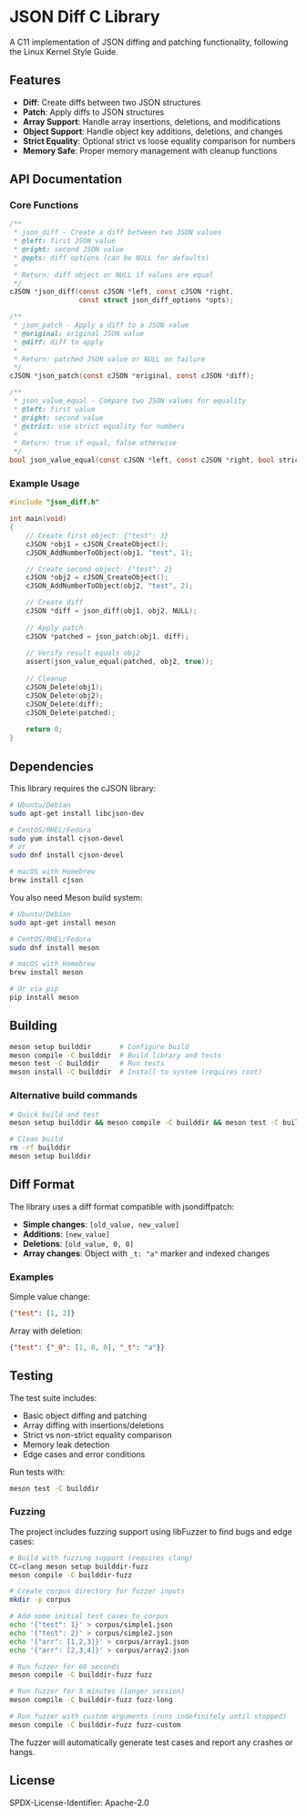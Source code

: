 # JSON Diff C Library

A C11 implementation of JSON diffing and patching functionality, following the Linux Kernel Style Guide.

## Features

- **Diff**: Create diffs between two JSON structures
- **Patch**: Apply diffs to JSON structures  
- **Array Support**: Handle array insertions, deletions, and modifications
- **Object Support**: Handle object key additions, deletions, and changes
- **Strict Equality**: Optional strict vs loose equality comparison for numbers
- **Memory Safe**: Proper memory management with cleanup functions

## API Documentation

### Core Functions

```c
/**
 * json_diff - Create a diff between two JSON values
 * @left: first JSON value
 * @right: second JSON value  
 * @opts: diff options (can be NULL for defaults)
 *
 * Return: diff object or NULL if values are equal
 */
cJSON *json_diff(const cJSON *left, const cJSON *right,
                 const struct json_diff_options *opts);

/**
 * json_patch - Apply a diff to a JSON value
 * @original: original JSON value
 * @diff: diff to apply
 *
 * Return: patched JSON value or NULL on failure
 */
cJSON *json_patch(const cJSON *original, const cJSON *diff);

/**
 * json_value_equal - Compare two JSON values for equality
 * @left: first value
 * @right: second value
 * @strict: use strict equality for numbers
 *
 * Return: true if equal, false otherwise
 */
bool json_value_equal(const cJSON *left, const cJSON *right, bool strict);
```

### Example Usage

```c
#include "json_diff.h"

int main(void)
{
    // Create first object: {"test": 1}
    cJSON *obj1 = cJSON_CreateObject();
    cJSON_AddNumberToObject(obj1, "test", 1);

    // Create second object: {"test": 2}  
    cJSON *obj2 = cJSON_CreateObject();
    cJSON_AddNumberToObject(obj2, "test", 2);

    // Create diff
    cJSON *diff = json_diff(obj1, obj2, NULL);
    
    // Apply patch
    cJSON *patched = json_patch(obj1, diff);
    
    // Verify result equals obj2
    assert(json_value_equal(patched, obj2, true));
    
    // Cleanup
    cJSON_Delete(obj1);
    cJSON_Delete(obj2);
    cJSON_Delete(diff);
    cJSON_Delete(patched);
    
    return 0;
}
```

## Dependencies

This library requires the cJSON library:

```bash
# Ubuntu/Debian
sudo apt-get install libcjson-dev

# CentOS/RHEL/Fedora
sudo yum install cjson-devel
# or
sudo dnf install cjson-devel

# macOS with Homebrew
brew install cjson
```

You also need Meson build system:

```bash
# Ubuntu/Debian
sudo apt-get install meson

# CentOS/RHEL/Fedora
sudo dnf install meson

# macOS with Homebrew
brew install meson

# Or via pip
pip install meson
```

## Building

```bash
meson setup builddir       # Configure build
meson compile -C builddir  # Build library and tests
meson test -C builddir     # Run tests
meson install -C builddir  # Install to system (requires root)
```

### Alternative build commands

```bash
# Quick build and test
meson setup builddir && meson compile -C builddir && meson test -C builddir

# Clean build
rm -rf builddir
meson setup builddir
```

## Diff Format

The library uses a diff format compatible with jsondiffpatch:

- **Simple changes**: `[old_value, new_value]`
- **Additions**: `[new_value]`  
- **Deletions**: `[old_value, 0, 0]`
- **Array changes**: Object with `_t: "a"` marker and indexed changes

### Examples

Simple value change:
```json
{"test": [1, 2]}
```

Array with deletion:
```json
{"test": {"_0": [1, 0, 0], "_t": "a"}}
```

## Testing

The test suite includes:

- Basic object diffing and patching
- Array diffing with insertions/deletions
- Strict vs non-strict equality comparison
- Memory leak detection
- Edge cases and error conditions

Run tests with:
```bash
meson test -C builddir
```

### Fuzzing

The project includes fuzzing support using libFuzzer to find bugs and edge cases:

```bash
# Build with fuzzing support (requires clang)
CC=clang meson setup builddir-fuzz
meson compile -C builddir-fuzz

# Create corpus directory for fuzzer inputs
mkdir -p corpus

# Add some initial test cases to corpus
echo '{"test": 1}' > corpus/simple1.json
echo '{"test": 2}' > corpus/simple2.json
echo '{"arr": [1,2,3]}' > corpus/array1.json
echo '{"arr": [2,3,4]}' > corpus/array2.json

# Run fuzzer for 60 seconds
meson compile -C builddir-fuzz fuzz

# Run fuzzer for 5 minutes (longer session)
meson compile -C builddir-fuzz fuzz-long

# Run fuzzer with custom arguments (runs indefinitely until stopped)
meson compile -C builddir-fuzz fuzz-custom
```

The fuzzer will automatically generate test cases and report any crashes or hangs.

## License

SPDX-License-Identifier: Apache-2.0

